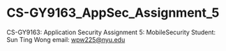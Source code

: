 # CS-GY9163_AppSec_Assignment_5
CS-GY9163: Application Security 
Assignment 5: MobileSecurity
Student: Sun Ting Wong
email: wpw225@nyu.edu
